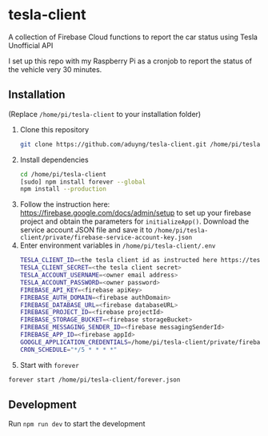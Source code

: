 # tesla-client
A collection of Firebase Cloud functions to report the car status using Tesla Unofficial API

I set up this repo with my Raspberry Pi as a cronjob to report the status of the vehicle very 30 minutes. 

## Installation
(Replace `/home/pi/tesla-client` to your installation folder)
1. Clone this repository
    ```bash
    git clone https://github.com/aduyng/tesla-client.git /home/pi/tesla-client
    ```
1. Install dependencies
    ```bash
    cd /home/pi/tesla-client
    [sudo] npm install forever --global
    npm install --production
    ```
1. Follow the instruction here: https://firebase.google.com/docs/admin/setup to set up your firebase project and obtain the parameters for `initializeApp()`. Download the service account JSON file and save it to `/home/pi/tesla-client/private/firebase-service-account-key.json`
1. Enter environment variables in `/home/pi/tesla-client/.env`
    ```bash
    TESLA_CLIENT_ID=<the tesla client id as instructed here https://tesla-api.timdorr.com/api-basics/authentication>
    TESLA_CLIENT_SECRET=<the tesla client secret>
    TESLA_ACCOUNT_USERNAME=<owner email address>
    TESLA_ACCOUNT_PASSWORD=<owner password>
    FIREBASE_API_KEY=<firebase apiKey>
    FIREBASE_AUTH_DOMAIN=<firebase authDomain>
    FIREBASE_DATABASE_URL=<firebase databaseURL>
    FIREBASE_PROJECT_ID=<firebase projectId>
    FIREBASE_STORAGE_BUCKET=<firebase storageBucket>
    FIREBASE_MESSAGING_SENDER_ID=<firebase messagingSenderId>
    FIREBASE_APP_ID=<firebase appId>
    GOOGLE_APPLICATION_CREDENTIALS=/home/pi/tesla-client/private/firebase-service-account-key.json
    CRON_SCHEDULE="*/5 * * * *"
    ```
1. Start with `forever`
  ```bash
  forever start /home/pi/tesla-client/forever.json
  ```

## Development
Run `npm run dev` to start the development

